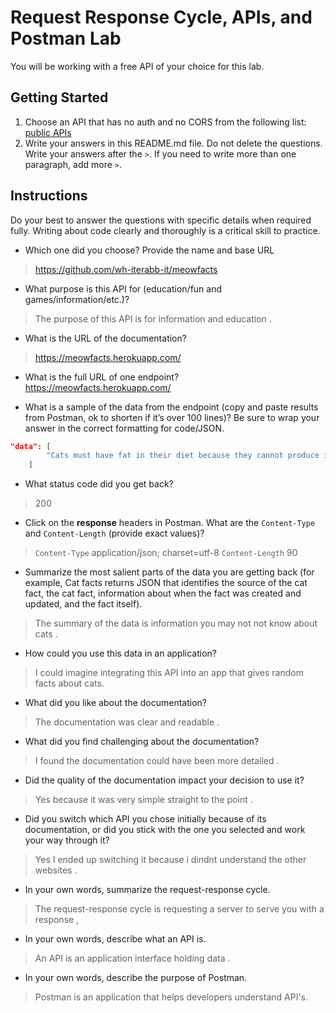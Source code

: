 # Request Response Cycle, APIs, and Postman Lab

You will be working with a free API of your choice for this lab.

## Getting Started

1. Choose an API that has no auth and no CORS from the following list: [public APIs](https://github.com/public-apis/public-apis)
1. Write your answers in this README.md file. Do not delete the questions. Write your answers after the `>`. If you need to write more than one paragraph, add more `>`.

## Instructions

Do your best to answer the questions with specific details when required fully. Writing about code clearly and thoroughly is a critical skill to practice. 

- Which one did you choose? Provide the name and base URL
>https://github.com/wh-iterabb-it/meowfacts


- What purpose is this API for (education/fun and games/information/etc.)?

> The purpose of this API is for information and education .

- What is the URL of the documentation?
> https://meowfacts.herokuapp.com/


- What is the full URL of one endpoint?
https://meowfacts.herokuapp.com/

- What is a sample of the data from the endpoint (copy and paste results from Postman, ok to shorten if it’s over 100 lines)? Be sure to wrap your answer in the correct formatting for code/JSON.

```json
"data": [
        "Cats must have fat in their diet because they cannot produce it on their own."
    ]

```

- What status code did you get back?

> 200

- Click on the **response** headers in Postman. What are the `Content-Type` and `Content-Length` (provide exact values)?

> `Content-Type`
application/json; charset=utf-8
> `Content-Length`
90
- Summarize the most salient parts of the data you are getting back (for example, Cat facts returns JSON that identifies the source of the cat fact, the cat fact, information about when the fact was created and updated, and the fact itself).

> The summary of the data is information you may not not know about cats .

- How could you use this data in an application?

> I could imagine integrating this API into an app that gives random facts about cats.

- What did you like about the documentation?

> The documentation was clear and readable .

- What did you find challenging about the documentation?

> I found the documentation could have been more detailed .

- Did the quality of the documentation impact your decision to use it?

> Yes because it was very simple straight to the point .

- Did you switch which API you chose initially because of its documentation, or did you stick with the one you selected and work your way through it?

> Yes I ended up switching it because i dindnt understand the other websites .

- In your own words, summarize the request-response cycle.

> The request-response cycle is requesting a server to serve you with a response ,

- In your own words, describe what an API is.

> An API is an application interface holding data .

- In your own words, describe the purpose of Postman.

> Postman is an application that helps developers understand API's.
